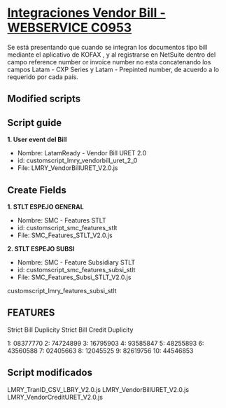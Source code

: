 # [Integraciones Vendor Bill - WEBSERVICE C0953](https://docs.google.com/document/d/1L4vaIoN9b8voQEXyToS50t2CXdpPb8Jo_jtPEGSIj5w/edit)

Se está presentando que cuando se integran los documentos tipo bill mediante el aplicativo de KOFAX , y al registrarse en NetSuite dentro del campo reference number or invoice number no esta concatenando los campos Latam - CXP Series y Latam - Prepinted number, de acuerdo a lo requerido por cada país.

## Modified scripts




## Script guide

**1. User event del Bill**
- 	Nombre: LatamReady - Vendor Bill URET 2.0
- 	id: customscript_lmry_vendorbill_uret_2_0
- 	File: LMRY_VendorBillURET_V2.0.js

## Create Fields 

**1. STLT ESPEJO GENERAL**
- 	Nombre: SMC - Features STLT
- 	id: customscript_smc_features_stlt
- 	File: SMC_Features_STLT_V2.0.js

**2. STLT ESPEJO SUBSI**
- 	Nombre: SMC - Feature Subsidiary STLT
- 	id: customscript_smc_features_subsi_stlt
- 	File: SMC_Features_Subsi_STLT_V2.0.js

customscript_lmry_features_subsi_stlt


## FEATURES

Strict Bill Duplicity
Strict Bill Credit Duplicity


1: 08377770
2: 74724899
3: 16795903
4: 93585847
5: 48255893
6: 43560588
7: 02405663
8: 12045525
9: 82619756
10: 44546853


## Script modificados

LMRY_TranID_CSV_LBRY_V2.0.js
LMRY_VendorBillURET_V2.0.js
LMRY_VendorCreditURET_V2.0.js


    




















